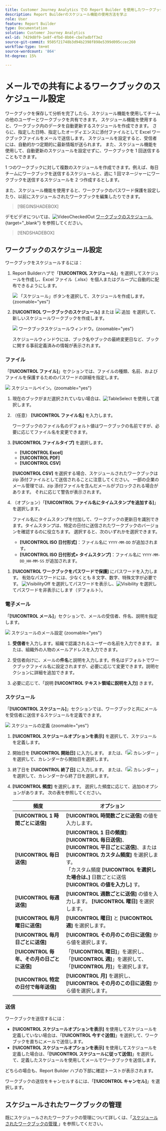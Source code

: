 ```yaml
---
title: Customer Journey Analytics での Report Builder を使用したワークブックのスケジュール設定方法
description: Report Builderのスケジュール機能の使用方法を学ぶ
role: User
feature: Report Builder
type: Documentation
solution: Customer Journey Analytics
exl-id: 7429d8f9-1e8f-4fbd-8b04-cbe7adbff3e2
source-git-commit: 9505f21748b3d94b2398f898e5399d095ccec260
workflow-type: tm+mt
source-wordcount: '864'
ht-degree: 15%

---
```


# メールでの共有によるワークブックのスケジュール設定

ワークブックを保存して分析を完了したら、スケジュール機能を使用してチームの他のユーザーとワークブックを共有できます。 スケジュール機能を使用すると、ワークブック内のデータを自動更新するスケジュールを作成できます。 さらに、指定した日時、指定したオーディエンスに添付ファイルとして Excel ワークブックファイルをメールで送信します。 スケジュールを設定すると、受信者には、自動的かつ定期的に最新情報が送られます。 また、スケジュール機能を使用して、自動更新のスケジュールを設定せずに、ワークブックを 1 回送信することもできます。

1 つのワークブックに対して複数のスケジュールを作成できます。例えば、毎日チームにワークブックを送信するスケジュールと、週に 1 回マネージャーにワークブックを送信するスケジュールを 2 つ作成するとします。

また、スケジュール機能を使用すると、ワークブックのパスワード保護を設定したり、以前にスケジュールされたワークブックを編集したりできます。


>[!BEGINSHADEBOX]

デモビデオについては、![VideoCheckedOut](/help/assets/icons/VideoCheckedOut.svg) [&#x200B; ワークブックのスケジュール &#x200B;](https://video.tv.adobe.com/v/3417506/?quality=12&learn=on&captions=jpn){target="_blank"} を参照してください。

>[!ENDSHADEBOX]


## ワークブックのスケジュール設定

ワークブックをスケジュールするには：

1. Report Builderハブで「**[!UICONTROL スケジュール]**」を選択してスケジュールを作成し、Excel ファイル（.xlsx）を個人またはグループに自動的に配布できるようにします。

   ![&#x200B; 「スケジュール」ボタンを選択して、スケジュールを作成します。](./assets/schedule.png){zoomable="yes"}

1. **[!UICONTROL ワークブックのスケジュール]** または ![&#x200B; 追加 &#x200B;](/help/assets/icons/Add.svg) を選択して、新しいスケジュールワークブックを作成します。

   ![&#x200B; ワークブックスケジュールウィンドウ。](./assets/schedule-workbook.png){zoomable="yes"}

   スケジュールウィンドウには、ブック名やブックの最終変更日など、ブックに関する事前定義済みの情報が表示されます。

### ファイル

「**[!UICONTROL ファイル]**」セクションでは、ファイルの種類、名前、およびファイルを保護するためのパスワードの詳細を指定します。

![&#x200B; スケジュールペイン。](./assets/schedule-pane.png){zoomable="yes"}

1. 現在のブックがまだ選択されていない場合は、![TableSelect](/help/assets/icons/TableSelect.svg) を使用して選択します。

1. （任意） **[!UICONTROL ファイル名]** を入力します。

   ワークブックのファイル名のデフォルト値はワークブックの名前ですが、必要に応じてファイル名を変更できます。

1. **[!UICONTROL ファイルタイプ]** を選択します。

   * **[!UICONTROL Excel]**
   * **[!UICONTROL PDF]**
   * **[!UICONTROL CSV]**

   **[!UICONTROL CSV]** を選択する場合、スケジュールされたワークブックは zip 添付ファイルとして送信されることに注意してください。 一部の企業のメール管理では、zip 添付ファイルを含んだメールがブロックされる場合があります。 それに応じて警告が表示されます。

1. （オプション）「**[!UICONTROL ファイル名にタイムスタンプを追加する]**」を選択します。

   ファイル名にタイムスタンプを付加して、ワークブックの更新日を識別できます。タイムスタンプは、特定の日付に送信されたワークブックのバージョンを確認するのに役立ちます。 選択すると、次のいずれかを選択できます。

   * **[!UICONTROL ISO 日付形式]**：ファイル名に `YYYY-MM-DD` が追加されます。
   * **[!UICONTROL ISO 日付形式+ タイムスタンプ]**：ファイル名に `YYYY-MM-DD_HH-MM-SS` が追加されます。

<!-- Does no longer seem to be an option? 
1. (Optional) Select **.zip compression** to compress the file and set up password protection on the file.

    When you make this selection, you're prompted to enter a password to open the file. This is helpful if you have concerns about data security and you want to password protect the workbook. Protecting the file with a password requires you to select **.zip compression**. The password must be at least 8 characters and contain a number and a special character.

    ![Enter a password in the Password protect the workbook field.](./assets/zip-compression.png){zoomable="yes"}{width="55%"}
-->

1. **[!UICONTROL ワークブックをパスワードで保護]** にパスワードを入力します。 有効なパスワードには、少なくとも 8 文字、数字、特殊文字が必要です。 ![VisibilityOff](/help/assets/icons/VisibilityOff.svg) を選択してパスワードを表示し、![Visibility](/help/assets/icons/Visibility.svg) を選択してパスワードを非表示にします（デフォルト）。


### 電子メール

「**[!UICONTROL メール]**」セクションで、メールの受信者、件名、説明を指定します。

![&#x200B; スケジュールのメール設定 &#x200B;](assets/schedule-email.png){zoomable="yes"}

1. **受信者**&#x200B;を入力します。組織で認識されるユーザーの名前を入力できます。 または、組織外の人物のメールアドレスを入力できます。

1. 受信者向けに、メールの&#x200B;**件名**&#x200B;と説明を入力します。件名はデフォルトでワークブックファイル名に設定されますが、必要に応じて変更できます。説明セクションに詳細を追加できます。

1. 必要に応じて、「説明 **[!UICONTROL テキスト領域に説明を入力]** きます。


### スケジュール

「**[!UICONTROL スケジュール]**」セクションでは、ワークブックと共にメールを受信者に送信するスケジュールを定義できます。

![&#x200B; スケジュールの定義 &#x200B;](assets/schedule-enable.png){zoomable="yes"}

1. **[!UICONTROL スケジュールオプションを表示]** を選択して、スケジュールを定義します。

1. 開始日を **[!UICONTROL 開始日]** に入力します。 または、「![&#x200B; カレンダー &#x200B;](/help/assets/icons/Calendar.svg)」を選択して、カレンダーから開始日を選択します。

1. 終了日を **[!UICONTROL 終了日]** に入力します。 または、「![&#x200B; カレンダー &#x200B;](/help/assets/icons/Calendar.svg)」を選択して、カレンダーから終了日を選択します。

1. **[!UICONTROL 頻度]** を選択します。 選択した頻度に応じて、追加のオプションがあります。 次の表を参照してください。

   | 頻度 | オプション |
   |---|---|
   | **[!UICONTROL 1 時間ごとに送信]** | **[!UICONTROL 時間数ごとに送信]** の値を入力します。 |
   | **[!UICONTROL 毎日送信]** | **[!UICONTROL 1 日の頻度]**:**[!UICONTROL 毎日送信]**、**[!UICONTROL 平日ごとに送信]**、または **[!UICONTROL カスタム頻度]** を選択します。<br/> 「カスタム頻度 **[!UICONTROL を選択した場合は、]** 日数ごとに送信 **[!UICONTROL の値を入力し]** す。 |
   | **[!UICONTROL 毎週送信]** | **[!UICONTROL 週数ごとに送信]** の値を入力します。 **[!UICONTROL 曜日]** を選択します。 |
   | **[!UICONTROL 毎月曜日に送信]** | **[!UICONTROL 曜日]** と **[!UICONTROL 週]** を選択します。 |
   | **[!UICONTROL 毎月日ごとに送信]** | **[!UICONTROL その月のこの日に送信]** から値を選択します。 |
   | **[!UICONTROL 毎年、その月の日ごとに送信]** | 「**[!UICONTROL 曜日]**」を選択し、「**[!UICONTROL 週]**」を選択して、「**[!UICONTROL 月]**」を選択します。 |
   | **[!UICONTROL 特定の日付で毎年送信]** | **[!UICONTROL 月]** を選択し、**[!UICONTROL その月のこの日に送信]** から値を選択します。 |

### 送信

ワークブックを送信するには：

* **[!UICONTROL スケジュールオプションを表示]** を使用してスケジュールを定義していない場合は、「**[!UICONTROL 今すぐ送信]**」を選択して、ワークブックを直ちにメールで送信します。
* **[!UICONTROL スケジュールオプションを表示]** を使用してスケジュールを定義した場合は、「**[!UICONTROL スケジュールに従って送信]**」を選択して、定義したスケジュールを使用してメールでワークブックを送信します。

どちらの場合も、Report Builder ハブの下部に確認トーストが表示されます。

ワークブックの送信をキャンセルするには、「**[!UICONTROL キャンセル]**」を選択します。

## スケジュールされたワークブックの管理

既にスケジュールされたワークブックの管理について詳しくは、「[&#x200B; スケジュールされたワークブックの管理 &#x200B;](/help/report-builder/manage-schedules-reportbuilder.md)」を参照してください。

